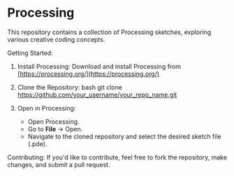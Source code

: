 # Processing
This repository contains a collection of Processing sketches, exploring various creative coding concepts.

Getting Started:
1. Install Processing: Download and install Processing from [https://processing.org/](https://processing.org/)
2. Clone the Repository:
   bash
   git clone https://github.com/your_username/your_repo_name.git
   
3. Open in Processing:
   - Open Processing.
   - Go to **File** -> Open.
   - Navigate to the cloned repository and select the desired sketch file (.pde).

Contributing: 
If you'd like to contribute, feel free to fork the repository, make changes, and submit a pull request. 

